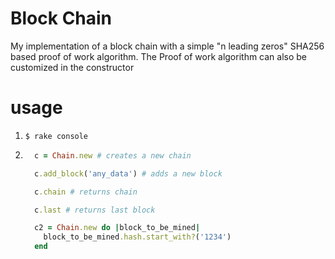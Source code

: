 # Block Chain
My implementation of a block chain with a simple "n leading zeros" SHA256 based proof of work algorithm.
The Proof of work algorithm can also be customized in the constructor


# usage

1. `$ rake console`

2. ```ruby
     c = Chain.new # creates a new chain

     c.add_block('any_data') # adds a new block

     c.chain # returns chain

     c.last # returns last block

     c2 = Chain.new do |block_to_be_mined|
       block_to_be_mined.hash.start_with?('1234')
     end
   ```
